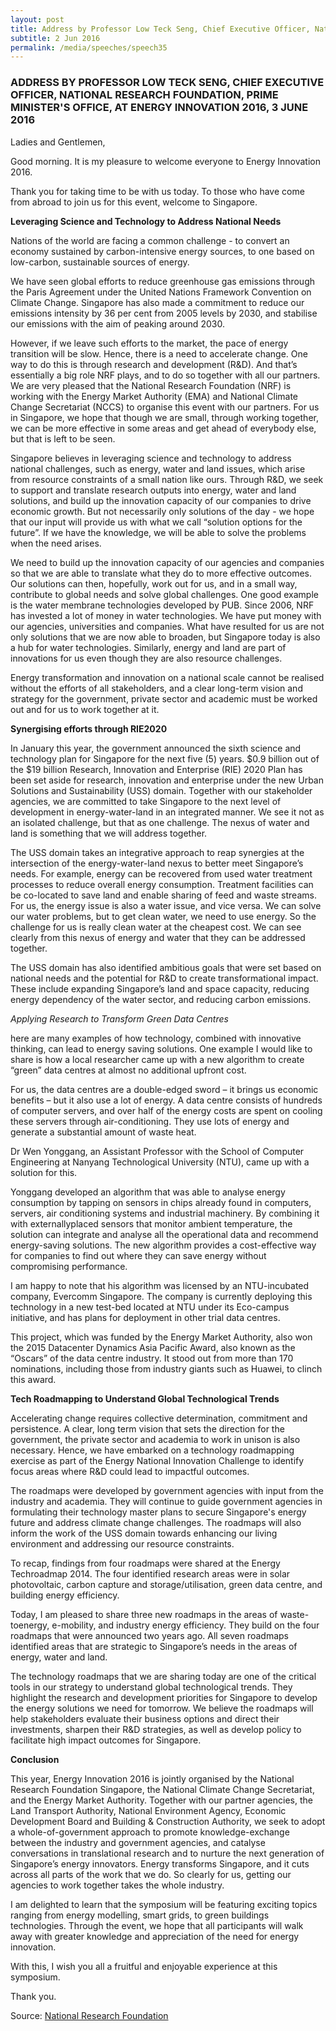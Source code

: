 ```yaml
---
layout: post
title: Address by Professor Low Teck Seng, Chief Executive Officer, National Research Foundation, Prime Minister's Office, at Energy Innovation 2016, 3 June 2016
subtitle: 2 Jun 2016
permalink: /media/speeches/speech35
---
```


### ADDRESS BY PROFESSOR LOW TECK SENG, CHIEF EXECUTIVE OFFICER, NATIONAL RESEARCH FOUNDATION, PRIME MINISTER'S OFFICE, AT ENERGY INNOVATION 2016, 3 JUNE 2016

Ladies and Gentlemen,

Good morning. It is my pleasure to welcome everyone to Energy Innovation 2016.

Thank you for taking time to be with us today. To those who have come from abroad to join us for this event, welcome to Singapore.

**Leveraging Science and Technology to Address National Needs**

Nations of the world are facing a common challenge - to convert an economy sustained by carbon-intensive energy sources, to one based on low-carbon, sustainable sources of energy.

We have seen global efforts to reduce greenhouse gas emissions through the Paris Agreement under the United Nations Framework Convention on Climate Change. Singapore has also made a commitment to reduce our emissions intensity by 36 per cent from 2005 levels by 2030, and stabilise our emissions with the aim of peaking around 2030.

However, if we leave such efforts to the market, the pace of energy transition will be slow. Hence, there is a need to accelerate change. One way to do this is through research and development (R&D). And that’s essentially a big role NRF plays, and to do so together with all our partners. We are very pleased that the National Research Foundation (NRF) is working with the Energy Market Authority (EMA) and National Climate Change Secretariat (NCCS) to organise this event with our partners. For us in Singapore, we hope that though we are small, through working together, we can be more effective in some areas and get ahead of everybody else, but that is left to be seen.

Singapore believes in leveraging science and technology to address national challenges, such as energy, water and land issues, which arise from resource constraints of a small nation like ours. Through R&D, we seek to support and translate research outputs into energy, water and land solutions, and build up the innovation capacity of our companies to drive economic growth. But not necessarily only solutions of the day - we hope that our input will provide us with what we call “solution options for the future”. If we have the knowledge, we will be able to solve the problems when the need arises.

We need to build up the innovation capacity of our agencies and companies so that we are able to translate what they do to more effective outcomes. Our solutions can then, hopefully, work out for us, and in a small way, contribute to global needs and solve global challenges. One good example is the water membrane technologies developed by PUB. Since 2006, NRF has invested a lot of money in water technologies. We have put money with our agencies, universities and companies. What have resulted for us are not only solutions that we are now able to broaden, but Singapore today is also a hub for water technologies. Similarly, energy and land are part of innovations for us even though they are also resource challenges.

Energy transformation and innovation on a national scale cannot be realised without the efforts of all stakeholders, and a clear long-term vision and strategy for the government, private sector and academic must be worked out and for us to work together at it.

**Synergising efforts through RIE2020**

In January this year, the government announced the sixth science and technology plan for Singapore for the next five (5) years. $0.9 billion out of the $19 billion Research, Innovation and Enterprise (RIE) 2020 Plan has been set aside for research, innovation and enterprise under the new Urban Solutions and Sustainability (USS) domain. Together with our stakeholder agencies, we are committed to take Singapore to the next level of development in energy-water-land in an integrated manner. We see it not as an isolated challenge, but that as one challenge. The nexus of water and land is something that we will address together.

The USS domain takes an integrative approach to reap synergies at the intersection of the energy-water-land nexus to better meet Singapore’s needs. For example, energy can be recovered from used water treatment processes to reduce overall energy consumption. Treatment facilities can be co-located to save land and enable sharing of feed and waste streams. For us, the energy issue is also a water issue, and vice versa. We can solve our water problems, but to get clean water, we need to use energy. So the challenge for us is really clean water at the cheapest cost. We can see clearly from this nexus of energy and water that they can be addressed together.

The USS domain has also identified ambitious goals that were set based on national needs and the potential for R&D to create transformational impact. These include expanding Singapore’s land and space capacity, reducing energy dependency of the water sector, and reducing carbon emissions.

*Applying Research to Transform Green Data Centres*

here are many examples of how technology, combined with innovative thinking, can lead to energy saving solutions. One example I would like to share is how a local researcher came up with a new algorithm to create “green” data centres at almost no additional upfront cost. 

For us, the data centres are a double-edged sword – it brings us economic benefits – but it also use a lot of energy. A data centre consists of hundreds of computer servers, and over half of the energy costs are spent on cooling these servers through air-conditioning. They use lots of energy and generate a substantial amount of waste heat.

Dr Wen Yonggang, an Assistant Professor with the School of Computer Engineering at Nanyang Technological University (NTU), came up with a solution for this.

Yonggang developed an algorithm that was able to analyse energy consumption by tapping on sensors in chips already found in computers, servers, air conditioning systems and industrial machinery. By combining it with externallyplaced sensors that monitor ambient temperature, the solution can integrate and analyse all the operational data and recommend energy-saving solutions. The new algorithm provides a cost-effective way for companies to find out where they can save energy without compromising performance.

I am happy to note that his algorithm was licensed by an NTU-incubated company, Evercomm Singapore. The company is currently deploying this technology in a new test-bed located at NTU under its Eco-campus initiative, and has plans for deployment in other trial data centres.

This project, which was funded by the Energy Market Authority, also won the 2015 Datacenter Dynamics Asia Pacific Award, also known as the “Oscars” of the data centre industry. It stood out from more than 170 nominations, including those from industry giants such as Huawei, to clinch this award.

**Tech Roadmapping to Understand Global Technological Trends**

Accelerating change requires collective determination, commitment and persistence. A clear, long term vision that sets the direction for the government, the private sector and academia to work in unison is also necessary. Hence, we have embarked on a technology roadmapping exercise as part of the Energy National Innovation Challenge to identify focus areas where R&D could lead to impactful outcomes.

The roadmaps were developed by government agencies with input from the industry and academia. They will continue to guide government agencies in formulating their technology master plans to secure Singapore's energy future and address climate change challenges. The roadmaps will also inform the work of the USS domain towards enhancing our living environment and addressing our resource constraints.

To recap, findings from four roadmaps were shared at the Energy Techroadmap 2014. The four identified research areas were in solar photovoltaic, carbon capture and storage/utilisation, green data centre, and building energy efficiency.

Today, I am pleased to share three new roadmaps in the areas of waste-toenergy, e-mobility, and industry energy efficiency. They build on the four roadmaps that were announced two years ago. All seven roadmaps identified areas that are strategic to Singapore’s needs in the areas of energy, water and land.

The technology roadmaps that we are sharing today are one of the critical tools in our strategy to understand global technological trends. They highlight the research and development priorities for Singapore to develop the energy solutions we need for tomorrow. We believe the roadmaps will help stakeholders evaluate their business options and direct their investments, sharpen their R&D strategies, as well as develop policy to facilitate high impact outcomes for Singapore.

**Conclusion**

This year, Energy Innovation 2016 is jointly organised by the National Research Foundation Singapore, the National Climate Change Secretariat, and the Energy Market Authority. Together with our partner agencies, the Land Transport Authority, National Environment Agency, Economic Development Board and Building & Construction Authority, we seek to adopt a whole-of-government approach to promote knowledge-exchange between the industry and government agencies, and catalyse conversations in translational research and to nurture the next generation of Singapore’s energy innovators. Energy transforms Singapore, and it cuts across all parts of the work that we do. So clearly for us, getting our agencies to work together takes the whole industry.

I am delighted to learn that the symposium will be featuring exciting topics ranging from energy modelling, smart grids, to green buildings technologies. Through the event, we hope that all participants will walk away with greater knowledge and appreciation of the need for energy innovation.

With this, I wish you all a fruitful and enjoyable experience at this symposium.

Thank you.


Source: [<a href="https://www.nrf.gov.sg/" target="_blank">National Research Foundation</a>](https://www.nrf.gov.sg/)